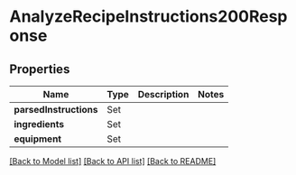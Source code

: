 # AnalyzeRecipeInstructions200Response

## Properties
Name | Type | Description | Notes
------------ | ------------- | ------------- | -------------
**parsedInstructions** | Set<AnalyzeRecipeInstructions200ResponseParsedInstructionsInner> |  | 
**ingredients** | Set<AnalyzeRecipeInstructions200ResponseIngredientsInner> |  | 
**equipment** | Set<AnalyzeRecipeInstructions200ResponseIngredientsInner> |  | 

[[Back to Model list]](../README.md#documentation-for-models) [[Back to API list]](../README.md#documentation-for-api-endpoints) [[Back to README]](../README.md)


